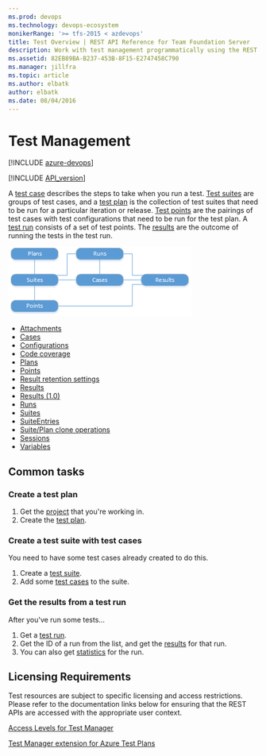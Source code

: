 ```yaml
---
ms.prod: devops
ms.technology: devops-ecosystem
monikerRange: '>= tfs-2015 < azdevops'
title: Test Overview | REST API Reference for Team Foundation Server
description: Work with test management programmatically using the REST APIs for Team Foundation Server.
ms.assetid: 82EB89BA-B237-453B-8F15-E2747458C790
ms.manager: jillfra
ms.topic: article
ms.author: elbatk
author: elbatk
ms.date: 08/04/2016
---
```


# Test Management

[!INCLUDE [azure-devops](../_data/azure-devops-message.md)]

[!INCLUDE [API_version](../_data/version.md)]



A [test case](./cases.md) describes the steps to take when you run a test.
[Test suites](./suites.md) are groups of test cases, and a [test plan](./plans.md) is the collection of test suites that need to be run for a particular iteration or release.
[Test points](./points.md) are the pairings of test cases with test configurations that need to be run for the test plan.
A [test run](./runs.md) consists of a set of test points. The [results](./results.md) are the outcome of running the tests in the test run.

![Test management resources](./_img/test-resources.png)

* [Attachments](./attachments.md)
* [Cases](./cases.md)
* [Configurations](./configurations.md)
* [Code coverage](./code-coverage.md)
* [Plans](./plans.md)
* [Points](./points.md)
* [Result retention settings](./resultretentionsettings.md)
* [Results](./results.md)
* [Results (1.0)](./results_1_0.md)
* [Runs](./runs.md)
* [Suites](./suites.md)
* [SuiteEntries](./suite-entries.md)
* [Suite/Plan clone operations](./cloneOperations.md)
* [Sessions](./sessions.md)
* [Variables](./variables.md)

## Common tasks

### Create a test plan
1. Get the [project](../tfs/projects.md) that you're working in.
2. Create the [test plan](./plans.md#createatestplan).

### Create a test suite with test cases
You need to have some test cases already created to do this.

1. Create a [test suite](./suites.md#createatestsuite).
2. Add some [test cases](./suites.md#addtestcasestoasuite) to the suite.

### Get the results from a test run

After you've run some tests...

1. Get a [test run](./runs.md#getalistoftestruns).
2. Get the ID of a run from the list, and get the [results](./results.md#getalistofresults) for that run.
3. You can also get [statistics](./runs.md#gettestrunstatistic) for the run.

## Licensing Requirements
Test resources are subject to specific licensing and access restrictions. Please refer to the documentation links below for ensuring that the REST APIs are accessed with the appropriate user context.

[Access Levels for Test Manager](https://visualstudio.microsoft.com/docs/work/connect/change-access-levels#test-manager)

[Test Manager extension for Azure Test Plans](https://marketplace.visualstudio.com/items?itemName=ms.vss-testmanager-web)

